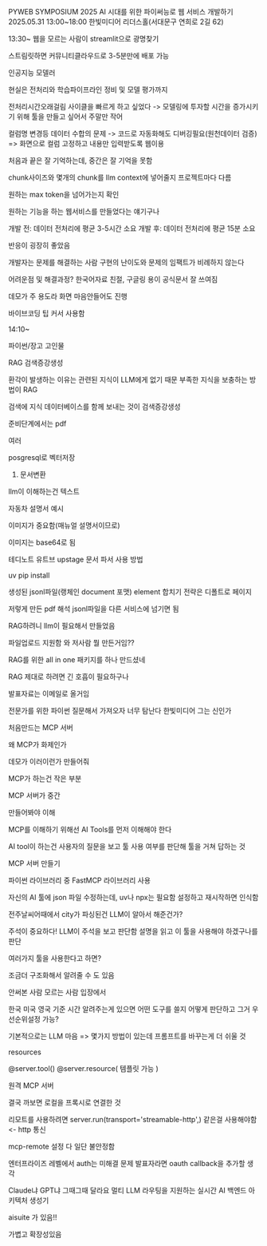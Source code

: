 PYWEB SYMPOSIUM 2025 AI 시대를 위한 파이써능로 웹 서비스 개발하기
2025.05.31 13:00~18:00
한빛미디어 리더스홀(서대문구 연희로 2길 62)

13:30~
웹을 모르는 사람이 streamlit으로 광명찾기

스트림릿하면 커뮤니티클라우드로 3-5분만에 배포 가능

인공지능 모델러

현실은 전처리와 학습파이프라인 정비 및 모델 평가까지

전처리시간오래걸림
사이클을 빠르게 하고 싶었다 -> 모델링에 투자할 시간을 증가시키기 위해
툴을 만들고 싶어서 주말만 작어

컬럼명 변경등 데이터 수합의 문제 -> 코드로 자동화해도 디버깅필요(원천데이터 검증)
=> 화면으로 컬럼 고정하고 내용만 입력받도록 웹이용

처음과 끝은 잘 기억하는데, 중간은 잘 기억을 못함

chunk사이즈와 몇개의 chunk를 llm context에 넣어줄지 프로젝트마다 다름

원하는 max token을 넘어가는지 확인

원하는 기능을 하는 웹서비스를 만들었다는 얘기구나

개발 전: 데이터 전처리에 평균 3-5시간 소요
개발 후: 데이터 전처리에 평균 15분 소요

반응이 굉장히 좋았음

개발자는 문제를 해결하는 사람
구현의 난이도와 문제의 임팩트가 비례하지 않는다

어려운점 및 해결과정?
한국어자료 친절, 구글링 용이
공식문서 잘 쓰여짐

데모가 주 용도라 화면 마음안들어도 진행

바이브코딩 팁
커서 사용함


14:10~

파이썬/장고 고인물

RAG 검색증강생성

환각이 발생하는 이유는 관련된 지식이 LLM에게 없기 때문
부족한 지식을 보충하는 방법이 RAG

검색에 지식 데이터베이스를 함께 보내는 것이 검색증강생성

준비단계에서는 pdf

여러

posgresql로 벡터저장


1. 문서변환

llm이 이해하는건 텍스트

자동차 설명서 예시

이미지가 중요함(매뉴얼 설명서이므로)

이미지는 base64로 됨


테디노트 유트브
upstage 문서 파서 사용 방법

uv pip install 

생성된 jsonl파일(랭체인 document 포맷)
element 합치기 전략은 디폴트로 페이지

저렇게 만든 pdf 해석 jsonl파일을 다른 서비스에 넘기면 됨

RAG하려니 llm이 필요해서 만들었음

파일업로드 지원함
와 저사람 뭘 만든거임??

RAG를 위한 all in one 패키지를 하나 만드셨네

RAG 제대로 하려면 긴 호흡이 필요하구나


발표자료는 이메일로 올거임

전문가를 위한 파이썬 질문해서 가져오자 너무 탐난다
한빛미디어 그는 신인가

처음만드는 MCP 서버

왜 MCP가 화제인가

데모가 이러이런가 만들어줘

MCP가 하는건 작은 부분

MCP 서버가 중간

만들어봐야 이해

MCP를 이해하기 위해선 AI Tools를 먼저 이해해야 한다

AI tool이 하는건 사용자의 질문을 보고 툴 사용 여부를 판단해 툴을 거쳐 답하는 것

MCP 서버 만들기

파이썬 라이브러리 중 FastMCP 라이브러리 사용

자신의 AI 툴에 json 파일 수정하는데, uv나 npx는 필요함
설정하고 재시작하면 인식함


전주날씨어때에서 city가 파싱된건 LLM이 알아서 해준건가?

주석이 중요하다! LLM이 주석을 보고 판단함
설명을 읽고 이 툴을 사용해야 하겠구나를 판단

여러가지 툴을 사용한다고 하면?

조금더 구조화해서 알려줄 수 도 있음

안써본 사람 모르는 사람 입장에서

한국 미국 영국
기준 시간 알려주는게 있으면 어떤 도구를 쓸지 어떻게 판단하고 그거 우선순위설정 가능?

기본적으로는 LLM 마음
=> 몇가지 방법이 있는데 프롬프트를 바꾸는게 더 쉬울 것

resources

@server.tool()
@server.resource( 템플릿 가능 )

원격 MCP 서버

결국 까보면 로컬을 프록시로 연결한 것

리모트를 사용하려면 server.run(transport='streamable-http',) 같은걸 사용해야함
<- http 통신

mcp-remote 설정
다 일단 불안정함

엔터프라이즈 레벨에서 auth는 미해결 문제
발표자라면 oauth callback을 추가할 생각


Claude냐 GPT냐 그때그때 달라요
멀티 LLM 라우팅을 지원하는 실시간 AI 백엔드 아키텍처 생성기

aisuite 가 있음!!

가볍고 확장성있음


